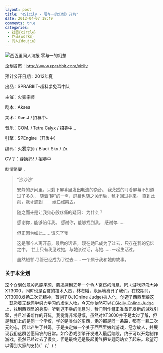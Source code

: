 ```yaml
---
layout: post
title: "《Sicily - 零与一的幻想》开坑"
date: 2012-04-07 18:49
comments: true
categories: 
 - 社团{circle}
 - 作品{works}
 - 同人{doujin}
---
```


<img src="{{ root_url }}/images/sicily_bg.jpg" alt="西西里同人海报 零与一的幻想"/>

企划首页：<a href="http://www.sprabbit.com/sicily/">http://www.sprabbit.com/sicily</a>

预计公开日期：2012年夏

出品：SPRABBIT-超科学兔耳中队

主催：火雾宗师

剧本：Aksea

美术：Ken.J / 招募中...

音乐：COM. / Tetra Calyx / 招募中...

引擎：SPEngine（开发中）

编码：火雾宗师 / Black Sky / Zn.

CV？：蓉姨妈? / 招募中

<!--more-->

剧情简要：
<blockquote>
<p>"沙沙沙"</p>

<p>安静的房间里，只剩下屏幕里发出电流的杂音。 我茫然的盯着屏幕不知道过了多久， 随着“砰”的一声，屏幕也随之关闭后，我才回过神来。 直到此刻，我才感到—— 她已经离去。</p>

<p>随之而来是让我揪心般疼痛的疑问： 为什么？</p>

<p>感谢你，能够陪伴我。 感谢你，能够找到我。 感谢你……</p>

<p>但正因为如此…… 请忘了我</p>

<p>这是哪个人离开前，最后的话语。 现在她已成为了过去，只存在我的记忆之中。 世上只有我见过她，与她说过话，与她…… 一起生活过。</p>

<p>虽然短暂 尽管已经成为了过去…… 一个属于我和她的故事。</p>
</blockquote> 

<h3>关于本企划</h3>
这个企划创意的灵感来源，要追溯到去年一个令人哀伤的消息。同人游戏界的大神XT3000，同时也是百度的技术人员，林海韬，永远地离开了我们。在校期间，XT3000发扬二次元精神，首创了OJ(Online Judge)拟人化，创造了西西里娘这一鼓动着无数同学努力学习的虚拟人物。今天你依然可以在<a href="http://soj.me/">Sicily Online Judge</a>上，找到西西里的身影。听到这不幸的消息时，我们制作组正准备开发新的游戏引擎，并且准备新作的开坑。我觉得非常感慨，虽然对XT3000并不是太过了解，但是我们上的是同一个学校，学的是类似的东西，走的都是同一条路，都有一颗二次元的心，因此产生了共鸣。于是决定做一个关于西西里娘的游戏，纪念故人，并展现我们这群苦逼码农的日常。如今游戏引擎开发进入最后阶段，终于可以开始制作游戏，虽然已经过去了很久，但是最终还是鼓起勇气把专题网站立了起来。希望可以得到大家的支持(゜д゜)！
